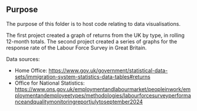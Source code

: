 ## Purpose
The purpose of this folder is to host code relating to data visualisations.

The first project created a graph of returns from the UK by type, in rolling 12-month totals.
The second project created a series of graphs for the response rate of the Labour Force Survey in Great Britain.

Data sources:
- Home Office: https://www.gov.uk/government/statistical-data-sets/immigration-system-statistics-data-tables#returns
- Office for National Statistics: https://www.ons.gov.uk/employmentandlabourmarket/peopleinwork/employmentandemployeetypes/methodologies/labourforcesurveyperformanceandqualitymonitoringreportjulytoseptember2024

